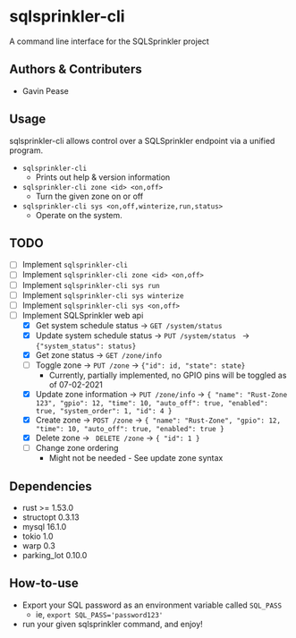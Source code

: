# sqlsprinkler-cli
A command line interface for the SQLSprinkler project

## Authors & Contributers
- Gavin Pease

## Usage
sqlsprinkler-cli allows control over a SQLSprinkler endpoint via a unified program.

* `sqlsprinkler-cli`
    - Prints out help & version information
* `sqlsprinkler-cli zone <id> <on,off>`
    - Turn the given zone on or off
* `sqlsprinkler-cli sys <on,off,winterize,run,status>`
    - Operate on the system.
    
## TODO
* [ ] Implement `sqlsprinkler-cli`
* [ ] Implement `sqlsprinkler-cli zone <id> <on,off>`
* [ ] Implement `sqlsprinkler-cli sys run`
* [ ] Implement `sqlsprinkler-cli sys winterize`
* [ ] Implement `sqlsprinkler-cli sys <on,off>`
* [ ] Implement SQLSprinkler web api
  * [x] Get system schedule status → `GET /system/status` 
  * [x] Update system schedule status → `PUT /system/status ` → `{"system_status": status}`
  * [x] Get zone status → `GET /zone/info`
  * [ ] Toggle zone → `PUT /zone` → `{"id": id, "state": state}`
    - Currently, partially implemented, no GPIO pins will be toggled as of 07-02-2021
  * [x] Update zone information → `PUT /zone/info` → `{
    "name": "Rust-Zone 123",
    "gpio": 12,
    "time": 10,
    "auto_off": true,
    "enabled": true,
    "system_order": 1,
    "id": 4
    }`
  * [x] Create zone → `POST /zone` → `{
    "name": "Rust-Zone",
    "gpio": 12,
    "time": 10,
    "auto_off": true,
    "enabled": true
    }`
  * [x] Delete zone → ` DELETE /zone` → `{
    "id": 1
    }`
  * [ ] Change zone ordering
    * Might not be needed - See update zone syntax

## Dependencies
* rust >= 1.53.0
* structopt 0.3.13
* mysql 16.1.0
* tokio 1.0
* warp 0.3
* parking_lot 0.10.0

## How-to-use
* Export your SQL password as an environment variable called `SQL_PASS`
  - ie, `export SQL_PASS='password123'`
* run your given sqlsprinkler command, and enjoy!